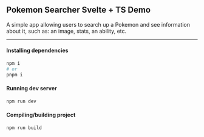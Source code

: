 ## Pokemon Searcher Svelte + TS Demo

A simple app allowing users to search up a Pokemon and see information about it, such as: an image, stats, an ability, etc.

___

#### Installing dependencies
```bash
npm i
# or
pnpm i
```

#### Running dev server
```bash
npm run dev
```

#### Compiling/building project
```bash
npm run build
```